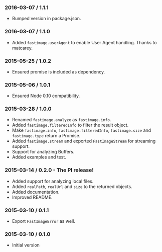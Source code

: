### 2016-03-07 / 1.1.1

* Bumped version in package.json.

### 2016-03-07 / 1.1.0

* Added `fastimage.userAgent` to enable User Agent handling. Thanks to matcarey.

### 2015-05-25 / 1.0.2

* Ensured promise is included as dependency.

### 2015-05-06 / 1.0.1

* Ensured Node 0.10 compatibility.

### 2015-03-28 / 1.0.0

* Renamed `fastimage.analyze` as `fastimage.info`.
* Added `fastimage.filteredInfo` to filter the result object.
* Make `fastimage.info`, `fastimage.filteredInfo`, `fastimage.size` and `fastimage.type` return a Promise.
* Added `fastimage.stream` and exported `FastImageStream` for streaming support.
* Support for analyzing Buffers.
* Added examples and test.

### 2015-03-14 / 0.2.0 - The PI release!

* Added support for analyzing local files.
* Added `realPath`, `realUrl` and `size` to the returned objects.
* Added documentation.
* Improved README.

### 2015-03-10 / 0.1.1

* Export `FastImageError` as well.

### 2015-03-10 / 0.1.0

* Initial version

